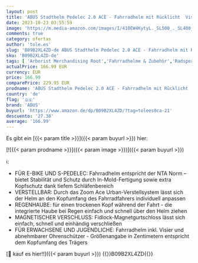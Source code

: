 ```yaml
---
layout: post
title: 'ABUS Stadthelm Pedelec 2.0 ACE - Fahrradhelm mit Rücklicht  Visier  Regenhaube  Ohrenschutz - für Damen und Herren - Dunkelblau Matt  Größe S'
date: 2023-10-23 03:55:59
image: 'https://m.media-amazon.com/images/I/410EW4KytyL._SL500_._SL400_.jpg'
comments: true
category: ofertas
author: 'tole.es'
slug: 'B09B2XL4ZD-de ABUS Stadthelm Pedelec 2.0 ACE - Fahrradhelm mit Rücklicht...'
sku: 'B09B2XL4ZD-de'
tags: [ 'Arborist Merchandising Root','Fahrradhelme & Zubehör','Radsport','Self Service','Special Features Stores','Sport','Sport & Freizeit','Sportausrüstung & -bekleidung','Sports-Promotions','Trekking-, City- & Rennradhelme','abus','ef3a019d-6628-41d5-b303-291126686917_0','ef3a019d-6628-41d5-b303-291126686917_7401','🇩🇪', ]
actualPrice: 166.99 EUR
currency: EUR
price: 166.99
comparePrice: 229.95 EUR
prodname: 'ABUS Stadthelm Pedelec 2.0 ACE - Fahrradhelm mit Rücklicht  Visier  Regenhaube  Ohrenschutz - für Damen und Herren - Dunkelblau Matt  Größe S'
country: 'de'
flag: '🇩🇪'
brand: 'ABUS'
buyurl: 'https://www.amazon.de/dp/B09B2XL4ZD/?tag=tolees0ca-21'
descuento: '27.38'
average: '166.99'
---
```


Es gibt ein [{{< param title >}}]({{< param buyurl >}}) hier:

[![{{< param prodname >}}]({{< param image >}})]({{< param buyurl >}})

ℹ️:

- FÜR E-BIKE UND S-PEDELEC: Fahrradhelm entspricht der NTA Norm – bietet Stabilität und Schutz durch In-Mold-Fertigung sowie extra Kopfschutz dank tiefem Schläfenbereich
- VERSTELLBAR: Durch das Zoom Ace Urban-Verstellsystem lässt sich der Helm an den Kopfumfang des Fahrradfahrers individuell anpassen
- REGENHAUBE: für einen trockenen Kopf während der Fahrt - die integrierte Haube bei Regen einfach und schnell über den Helm ziehen
- MAGNETISCHER VERSCHLUSS: Fidlock-Magnetgurtschloss lässt sich einfach, schnell und einhändig verschließen
- FÜR ERWACHSENE UND JUGENDLICHE: Fahrradhelm inkl. Visier und abnehmbarer Ohrenschützer - Größenangabe in Zentimetern entspricht dem Kopfumfang des Trägers

[🛒 kauf es hier!!]({{< param buyurl >}})
{{<world>}}B09B2XL4ZD{{</world>}}
